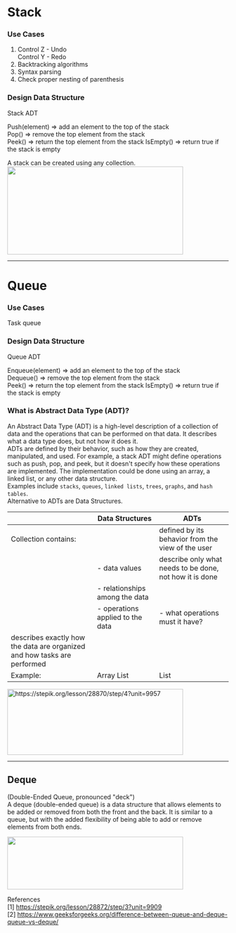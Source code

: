 # Stack
### Use Cases
1. Control Z - Undo  
   Control Y - Redo
2. Backtracking algorithms
3. Syntax parsing
4. Check proper nesting of parenthesis

### Design Data Structure
Stack ADT
 
Push(element) => add an element to the top of the stack  
Pop() => remove the top element from the stack  
Peek() => return the top element from the stack
IsEmpty() => return true if the stack is empty  

A stack can be created using any collection. 
<img src="https://i.gyazo.com/5188862e58fb9f40e715066708037125.jpg" height="200" width="400"/>  

---
# Queue
### Use Cases
Task queue

### Design Data Structure
Queue ADT

Enqueue(element)     => add an element to the top of the stack  
Dequeue()            => remove the top element from the stack  
Peek()               => return the top element from the stack
IsEmpty()            => return true if the stack is empty 

### What is Abstract Data Type (ADT)?  
An Abstract Data Type (ADT) is a high-level description of a collection of data and the operations that can be performed on that data. It describes what a data type does, but not how it does it.  
ADTs are defined by their behavior, such as how they are created, manipulated, and used. For example, a stack ADT might define operations such as push, pop, and peek, but it doesn't specify how these operations are implemented. The implementation could be done using an array, a linked list, or any other data structure.  
Examples include `stacks`, `queues`, `linked lists`, `trees`, `graphs`, and `hash tables`.  
Alternative to ADTs are Data Structures.

|                                                                          | Data Structures                  | ADTs                                                    |
|--------------------------------------------------------------------------|----------------------------------|---------------------------------------------------------|
| Collection contains:                                                     |                                  | defined by its behavior from the view of the user       |
|                                                                          | - data values                    | describe only what needs to be done, not how it is done |
|                                                                          | - relationships among the data   |                                                         |
|                                                                          | - operations applied to the data | -  what operations must it have?                        |
| describes exactly how the data are organized and how tasks are performed |                                  |                                                         |
| Example:                                                                 | Array List                       | List                                                    |

<img height="150" src="https://i.gyazo.com/d130f433807eebb0f64dcdbff274542f.png" title="https://stepik.org/lesson/28870/step/4?unit=9957" width="400"/>

----
## Deque 
(Double-Ended Queue, pronounced "deck")   
A deque (double-ended queue) is a data structure that allows elements to be added or removed from both the front and the back. It is similar to a queue, but with the added flexibility of being able to add or remove elements from both ends.

<img height="120" src="https://media.geeksforgeeks.org/wp-content/uploads/20220817115055/doubleended-660x180.jpg" width="400"/>



References  
[1] https://stepik.org/lesson/28872/step/3?unit=9909  
[2] https://www.geeksforgeeks.org/difference-between-queue-and-deque-queue-vs-deque/   





